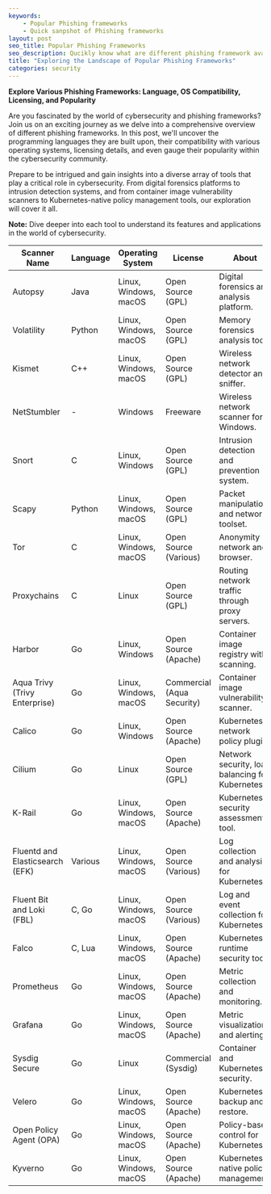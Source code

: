 ```yaml
---
keywords:
    - Popular Phishing frameworks
    - Quick sanpshot of Phishing frameworks
layout: post
seo_title: Popular Phishing Frameworks
seo_description: Qucikly know what are different phishing framework avaliable.
title: "Exploring the Landscape of Popular Phishing Frameworks"
categories: security
---
```

**Explore Various Phishing Frameworks: Language, OS Compatibility, Licensing, and Popularity**

Are you fascinated by the world of cybersecurity and phishing frameworks? Join us on an exciting journey as we delve into a comprehensive overview of different phishing frameworks. In this post, we'll uncover the programming languages they are built upon, their compatibility with various operating systems, licensing details, and even gauge their popularity within the cybersecurity community.

Prepare to be intrigued and gain insights into a diverse array of tools that play a critical role in cybersecurity. From digital forensics platforms to intrusion detection systems, and from container image vulnerability scanners to Kubernetes-native policy management tools, our exploration will cover it all.

**Note:** Dive deeper into each tool to understand its features and applications in the world of cybersecurity.

| Scanner Name           | Language         | Operating System    | License           | About                                              | Popularity |
|------------------------|------------------|---------------------|-------------------|---------------------------------------------------|------------|
| Autopsy                | Java             | Linux, Windows, macOS | Open Source (GPL) | Digital forensics and analysis platform.       |      ***   |
| Volatility             | Python           | Linux, Windows, macOS | Open Source (GPL) | Memory forensics analysis tool.                |      ***   |
| Kismet                 | C++              | Linux, Windows, macOS | Open Source (GPL) | Wireless network detector and sniffer.         |      **    |
| NetStumbler            | -                | Windows             | Freeware          | Wireless network scanner for Windows.         |      *     |
| Snort                  | C                | Linux, Windows      | Open Source (GPL) | Intrusion detection and prevention system.     |      ***   |
| Scapy                  | Python           | Linux, Windows, macOS | Open Source (GPL) | Packet manipulation and network toolset.       |      ***   |
| Tor                    | C                | Linux, Windows, macOS | Open Source (Various) | Anonymity network and browser.               |      ***   |
| Proxychains            | C                | Linux               | Open Source (GPL) | Routing network traffic through proxy servers. |      ***   |
| Harbor                 | Go               | Linux, Windows      | Open Source (Apache) | Container image registry with scanning.       |      ***   |
| Aqua Trivy (Trivy Enterprise) | Go     | Linux, Windows, macOS | Commercial (Aqua Security) | Container image vulnerability scanner. |      ****  |
| Calico                 | Go               | Linux, Windows      | Open Source (Apache) | Kubernetes network policy plugin.             |      ***   |
| Cilium                 | Go               | Linux              | Open Source (GPL) | Network security, load balancing for Kubernetes. |      **    |
| K-Rail                 | Go               | Linux, Windows, macOS | Open Source (Apache) | Kubernetes security assessment tool.          |      **    |
| Fluentd and Elasticsearch (EFK) | Various | Linux, Windows, macOS | Open Source (Various) | Log collection and analysis for Kubernetes.  |      ***   |
| Fluent Bit and Loki (FBL) | C, Go       | Linux, Windows, macOS | Open Source (Various) | Log and event collection for Kubernetes.     |      ***   |
| Falco                  | C, Lua           | Linux, Windows, macOS | Open Source (Apache) | Kubernetes runtime security tool.            |      ***   |
| Prometheus             | Go               | Linux, Windows, macOS | Open Source (Apache) | Metric collection and monitoring.             |      ***   |
| Grafana                | Go               | Linux, Windows, macOS | Open Source (Apache) | Metric visualization and alerting.            |      ***   |
| Sysdig Secure          | Go               | Linux              | Commercial (Sysdig) | Container and Kubernetes security.           |      ***   |
| Velero                 | Go               | Linux, Windows, macOS | Open Source (Apache) | Kubernetes backup and restore.               |      ***   |
| Open Policy Agent (OPA) | Go             | Linux, Windows, macOS | Open Source (Apache) | Policy-based control for Kubernetes.         |      ***   |
| Kyverno                | Go               | Linux, Windows, macOS | Open Source (Apache) | Kubernetes-native policy management.         |      ***   |

